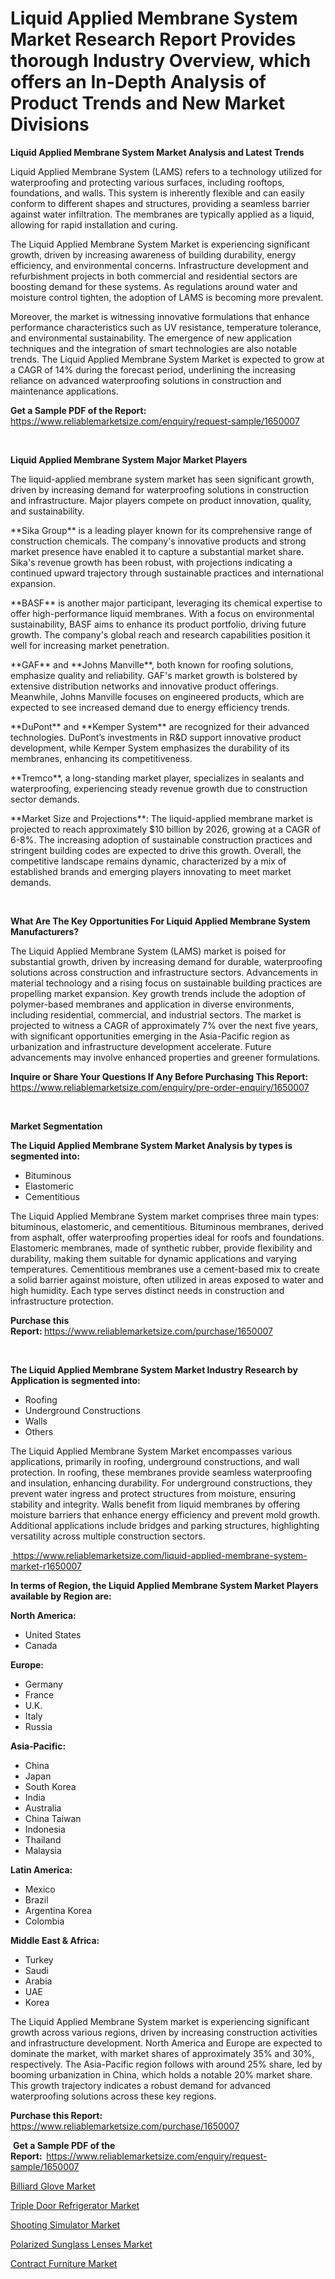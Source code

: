 <p><h1>Liquid Applied Membrane System Market Research Report Provides thorough Industry Overview, which offers an In-Depth Analysis of Product Trends and New Market Divisions</h1></p><p><strong>Liquid Applied Membrane System Market Analysis and Latest Trends</strong></p>
<p><p>Liquid Applied Membrane System (LAMS) refers to a technology utilized for waterproofing and protecting various surfaces, including rooftops, foundations, and walls. This system is inherently flexible and can easily conform to different shapes and structures, providing a seamless barrier against water infiltration. The membranes are typically applied as a liquid, allowing for rapid installation and curing.</p><p>The Liquid Applied Membrane System Market is experiencing significant growth, driven by increasing awareness of building durability, energy efficiency, and environmental concerns. Infrastructure development and refurbishment projects in both commercial and residential sectors are boosting demand for these systems. As regulations around water and moisture control tighten, the adoption of LAMS is becoming more prevalent.</p><p>Moreover, the market is witnessing innovative formulations that enhance performance characteristics such as UV resistance, temperature tolerance, and environmental sustainability. The emergence of new application techniques and the integration of smart technologies are also notable trends. The Liquid Applied Membrane System Market is expected to grow at a CAGR of 14% during the forecast period, underlining the increasing reliance on advanced waterproofing solutions in construction and maintenance applications.</p></p>
<p><strong>Get a Sample PDF of the Report:&nbsp;</strong> <a href="https://www.reliablemarketsize.com/enquiry/request-sample/1650007?utm_campaign=1103&utm_medium=2&utm_source=Github&utm_content=ia&utm_term=26092024&utm_id=liquid-applied-membrane-system">https://www.reliablemarketsize.com/enquiry/request-sample/1650007</a></p>
<p>&nbsp;</p>
<p><strong>Liquid Applied Membrane System Major Market Players</strong></p>
<p><p>The liquid-applied membrane system market has seen significant growth, driven by increasing demand for waterproofing solutions in construction and infrastructure. Major players compete on product innovation, quality, and sustainability.</p><p>**Sika Group** is a leading player known for its comprehensive range of construction chemicals. The company's innovative products and strong market presence have enabled it to capture a substantial market share. Sika's revenue growth has been robust, with projections indicating a continued upward trajectory through sustainable practices and international expansion.</p><p>**BASF** is another major participant, leveraging its chemical expertise to offer high-performance liquid membranes. With a focus on environmental sustainability, BASF aims to enhance its product portfolio, driving future growth. The company's global reach and research capabilities position it well for increasing market penetration.</p><p>**GAF** and **Johns Manville**, both known for roofing solutions, emphasize quality and reliability. GAF's market growth is bolstered by extensive distribution networks and innovative product offerings. Meanwhile, Johns Manville focuses on engineered products, which are expected to see increased demand due to energy efficiency trends.</p><p>**DuPont** and **Kemper System** are recognized for their advanced technologies. DuPont’s investments in R&D support innovative product development, while Kemper System emphasizes the durability of its membranes, enhancing its competitiveness. </p><p>**Tremco**, a long-standing market player, specializes in sealants and waterproofing, experiencing steady revenue growth due to construction sector demands.</p><p>**Market Size and Projections**: The liquid-applied membrane market is projected to reach approximately $10 billion by 2026, growing at a CAGR of 6-8%. The increasing adoption of sustainable construction practices and stringent building codes are expected to drive this growth. Overall, the competitive landscape remains dynamic, characterized by a mix of established brands and emerging players innovating to meet market demands.</p></p>
<p>&nbsp;</p>
<p><strong>What Are The Key Opportunities For Liquid Applied Membrane System Manufacturers?</strong></p>
<p><p>The Liquid Applied Membrane System (LAMS) market is poised for substantial growth, driven by increasing demand for durable, waterproofing solutions across construction and infrastructure sectors. Advancements in material technology and a rising focus on sustainable building practices are propelling market expansion. Key growth trends include the adoption of polymer-based membranes and application in diverse environments, including residential, commercial, and industrial sectors. The market is projected to witness a CAGR of approximately 7% over the next five years, with significant opportunities emerging in the Asia-Pacific region as urbanization and infrastructure development accelerate. Future advancements may involve enhanced properties and greener formulations.</p></p>
<p><strong>Inquire or Share Your Questions If Any Before Purchasing This Report:</strong> <a href="https://www.reliablemarketsize.com/enquiry/pre-order-enquiry/1650007?utm_campaign=1103&utm_medium=2&utm_source=Github&utm_content=ia&utm_term=26092024&utm_id=liquid-applied-membrane-system">https://www.reliablemarketsize.com/enquiry/pre-order-enquiry/1650007</a></p>
<p>&nbsp;</p>
<p><strong>Market Segmentation</strong></p>
<p><strong>The Liquid Applied Membrane System Market Analysis by types is segmented into:</strong></p>
<p><ul><li>Bituminous</li><li>Elastomeric</li><li>Cementitious</li></ul></p>
<p><p>The Liquid Applied Membrane System market comprises three main types: bituminous, elastomeric, and cementitious. Bituminous membranes, derived from asphalt, offer waterproofing properties ideal for roofs and foundations. Elastomeric membranes, made of synthetic rubber, provide flexibility and durability, making them suitable for dynamic applications and varying temperatures. Cementitious membranes use a cement-based mix to create a solid barrier against moisture, often utilized in areas exposed to water and high humidity. Each type serves distinct needs in construction and infrastructure protection.</p></p>
<p><strong>Purchase this Report:&nbsp;</strong><a href="https://www.reliablemarketsize.com/purchase/1650007?utm_campaign=1103&utm_medium=2&utm_source=Github&utm_content=ia&utm_term=26092024&utm_id=liquid-applied-membrane-system">https://www.reliablemarketsize.com/purchase/1650007</a></p>
<p>&nbsp;</p>
<p><strong>The Liquid Applied Membrane System Market Industry Research by Application is segmented into:</strong></p>
<p><ul><li>Roofing</li><li>Underground Constructions</li><li>Walls</li><li>Others</li></ul></p>
<p><p>The Liquid Applied Membrane System Market encompasses various applications, primarily in roofing, underground constructions, and wall protection. In roofing, these membranes provide seamless waterproofing and insulation, enhancing durability. For underground constructions, they prevent water ingress and protect structures from moisture, ensuring stability and integrity. Walls benefit from liquid membranes by offering moisture barriers that enhance energy efficiency and prevent mold growth. Additional applications include bridges and parking structures, highlighting versatility across multiple construction sectors.</p></p>
<p><a href="https://www.reliablemarketsize.com/liquid-applied-membrane-system-market-r1650007?utm_campaign=1103&utm_medium=2&utm_source=Github&utm_content=ia&utm_term=26092024&utm_id=liquid-applied-membrane-system">&nbsp;https://www.reliablemarketsize.com/liquid-applied-membrane-system-market-r1650007</a></p>
<p><strong>In terms of Region, the Liquid Applied Membrane System Market Players available by Region are:</strong></p>
<p>
    <p> <strong> North America: </strong>
        <ul>
            <li>United States</li>
            <li>Canada</li>
        </ul>
        </p> 
    <p> <strong> Europe: </strong>
        <ul>
            <li>Germany</li>
            <li>France</li>
            <li>U.K.</li>
            <li>Italy</li>
            <li>Russia</li>
        </ul>
        </p> 
    <p> <strong> Asia-Pacific: </strong>
        <ul>
            <li>China</li>
            <li>Japan</li>
            <li>South Korea</li>
            <li>India</li>
            <li>Australia</li>
            <li>China Taiwan</li>
            <li>Indonesia</li>
            <li>Thailand</li>
            <li>Malaysia</li>
        </ul>
        </p> 
    <p> <strong> Latin America: </strong>
        <ul>
            <li>Mexico</li>
            <li>Brazil</li>
            <li>Argentina Korea</li>
            <li>Colombia</li>
        </ul>
        </p> 
    <p> <strong> Middle East & Africa: </strong>
        <ul>
            <li>Turkey</li>
            <li>Saudi</li>
            <li>Arabia</li>
            <li>UAE</li>
            <li>Korea</li>
        </ul>
    </p>
    </p>
<p><p>The Liquid Applied Membrane System market is experiencing significant growth across various regions, driven by increasing construction activities and infrastructure development. North America and Europe are expected to dominate the market, with market shares of approximately 35% and 30%, respectively. The Asia-Pacific region follows with around 25% share, led by booming urbanization in China, which holds a notable 20% market share. This growth trajectory indicates a robust demand for advanced waterproofing solutions across these key regions.</p></p>
<p><strong>Purchase this Report: </strong><a href="https://www.reliablemarketsize.com/purchase/1650007?utm_campaign=1103&utm_medium=2&utm_source=Github&utm_content=ia&utm_term=26092024&utm_id=liquid-applied-membrane-system">https://www.reliablemarketsize.com/purchase/1650007</a></p>
<p>&nbsp;<strong>Get a Sample PDF of the Report:&nbsp;&nbsp;</strong><a href="https://www.reliablemarketsize.com/enquiry/request-sample/1650007?utm_campaign=1103&utm_medium=2&utm_source=Github&utm_content=ia&utm_term=26092024&utm_id=liquid-applied-membrane-system">https://www.reliablemarketsize.com/enquiry/request-sample/1650007</a></p>
<p><strong></strong></p>
<p><p><a href="https://www.linkedin.com/pulse/global-billiard-glove-market-landscape-future-trends-strategic-bw5ic?trackingId=FyJ4%2BluFTGKqzDVi4QpWeQ%3D%3D&utm_campaign=1103&utm_medium=2&utm_source=Github&utm_content=ia&utm_term=26092024&utm_id=liquid-applied-membrane-system">Billiard Glove Market</a></p><p><a href="https://www.linkedin.com/pulse/triple-door-refrigerator-market-size-growing-cagr-139-report-zf96e?trackingId=yKHJYWlQStyzi5LgLUM6WQ%3D%3D&utm_campaign=1103&utm_medium=2&utm_source=Github&utm_content=ia&utm_term=26092024&utm_id=liquid-applied-membrane-system">Triple Door Refrigerator Market</a></p><p><a href="https://www.linkedin.com/pulse/shooting-simulator-market-research-report-forecast-growth-prospects-x0mvf?trackingId=wPX7Vw8lSOudyTwSUaTIuA%3D%3D&utm_campaign=1103&utm_medium=2&utm_source=Github&utm_content=ia&utm_term=26092024&utm_id=liquid-applied-membrane-system">Shooting Simulator Market</a></p><p><a href="https://issuu.com/reportprime-2/docs/polarized-sunglass-lenses-market-si_22d383e031fa7e?utm_campaign=1103&utm_medium=2&utm_source=Github&utm_content=ia&utm_term=26092024&utm_id=liquid-applied-membrane-system">Polarized Sunglass Lenses Market</a></p><p><a href="https://issuu.com/reportprime-2/docs/contract-furniture-market-size-2030_93a24805f24a5c?utm_campaign=1103&utm_medium=2&utm_source=Github&utm_content=ia&utm_term=26092024&utm_id=liquid-applied-membrane-system">Contract Furniture Market</a></p></p>